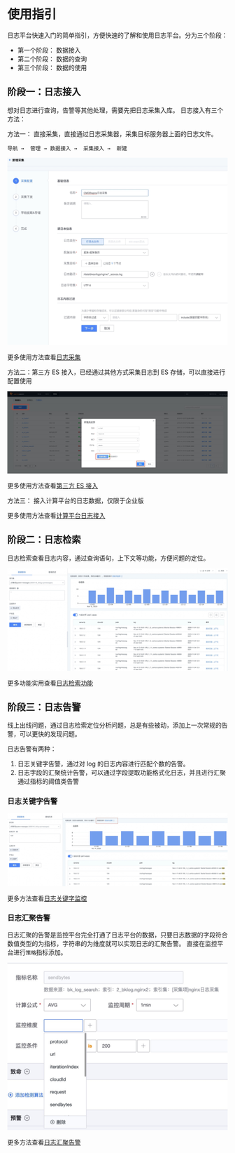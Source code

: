 # 使用指引

日志平台快速入门的简单指引，方便快速的了解和使用日志平台。分为三个阶段：

* 第一个阶段： 数据接入
* 第二个阶段： 数据的查询
* 第三个阶段： 数据的使用

## 阶段一：日志接入

想对日志进行查询，告警等其他处理，需要先把日志采集入库。 日志接入有三个方法：

方法一： 直接采集，直接通过日志采集器，采集目标服务器上面的日志文件。 

 `导航 →  管理 → 数据接入 →  采集接入 →  新建` 

![-w2020](media/16049158688127.jpg)

更多使用方法查看[日志采集](../functions/manager/collect_log.md)

方法二：第三方 ES 接入，已经通过其他方式采集日志到 ES 存储，可以直接进行配置使用

![](media/16049160893702.jpg)

更多使用方法查看[第三方 ES 接入](../functions/manager/third_es.md)

方法三： 接入计算平台的日志数据，仅限于企业版


更多使用方法查看[计算平台日志接入](../functions/manager/bkdata.md)


## 阶段二：日志检索

日志检索查看日志内容，通过查询语句，上下文等功能，方便问题的定位。

![-w2020](media/16049823259300.jpg)

更多功能实用查看[日志检索功能](../functions/search_log.md)

## 阶段三：日志告警

线上出线问题，通过日志检索定位分析问题，总是有些被动，添加上一次常规的告警，可以更快的发现问题。

日志告警有两种：

1. 日志关键字告警，通过对 log 的日志内容进行匹配个数的告警。
2. 日志字段的汇聚统计告警，可以通过字段提取功能格式化日志，并且进行汇聚通过指标的阈值类告警

### 日志关键字告警

![-w2020](media/16049823473941.jpg)

更多方法查看[日志关键字监控](../guide/keyword_monitor.md)

### 日志汇聚告警

日志汇聚的告警是监控平台完全打通了日志平台的数据，只要日志数据的字段符合数值类型的为指标，字符串的为维度就可以实现日志的汇聚告警。 直接在监控平台进行`策略`指标添加。

![-w2020](media/16049175632146.jpg)

更多方法查看[日志汇聚告警](../../../监控平台/产品白皮书/guide/log_monitor.md)


